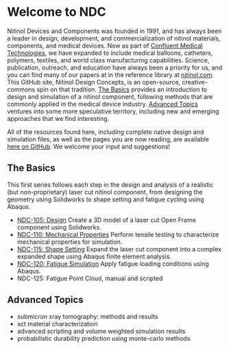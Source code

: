 Welcome to NDC
==============

Nitinol Devices and Components was founded in 1991, and has always been a leader in design, development, and commercialization of nitinol materials, components, and medical devices. Now as part of [Confluent Medical Technologies](https://confluentmedical.com), we have expanded to include medical balloons, catheters, polymers, textiles, and world class manufacturing capabilities. Science, publication, outreach, and education have always been a priority for us, and you can find many of our papers at in the reference library at [nitinol.com](https://nitinol.com). This GitHub site, Nitinol Design Concepts, is an open-source, creative-commons spin on that tradition. [The Basics](#the-basics) provides an introduction to design and simulation of a nitinol component, following methods that are commonly applied in the medical device industry. [Advanced Topics](#advanced-topics) ventures into some more speculative territory, including new and emerging approaches that we find interesting. 

All of the resources found here, including complete native design and simulation files, as well as the pages you are now reading, are available [here on GitHub](https://github.com/cbonsig/nitinol-design-concepts). We welcome your input and suggestions!

## The Basics

This first series follows each step in the design and analysis of a realistic (but non-proprietary) laser cut nitinol component, from designing the geometry using Solidworks to shape setting and fatigue cycling using Abaqus.

* [NDC-105: Design](105) Create a 3D model of a laser cut Open Frame component using Solidworks.
* [NDC-110: Mechanical Properties](110) Perform tensile testing to characterize mechanical properties for simulation.
* [NDC-115: Shape Setting](115) Expand the laser cut component into a complex expanded shape using Abaqus finite element analysis.
* [NDC-120: Fatigue Simulation](120) Apply fatigue loading conditions using Abaqus.
* NDC-125: Fatigue Point Cloud, manual and scripted

## Advanced Topics

* submicron xray tomography: methods and results
* xct material characterization
* advanced scripting and volume weighted simulation results
* probabilistic durability prediction using monte-carlo methods

